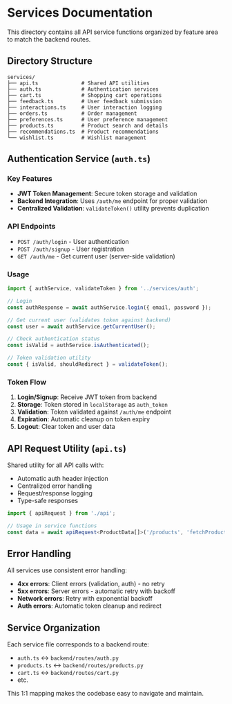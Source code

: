 # Services Documentation

This directory contains all API service functions organized by feature area to match the backend routes.

## Directory Structure

```
services/
├── api.ts              # Shared API utilities
├── auth.ts             # Authentication services
├── cart.ts             # Shopping cart operations
├── feedback.ts         # User feedback submission
├── interactions.ts     # User interaction logging
├── orders.ts           # Order management
├── preferences.ts      # User preference management
├── products.ts         # Product search and details
├── recommendations.ts  # Product recommendations
└── wishlist.ts         # Wishlist management
```

## Authentication Service (`auth.ts`)

### Key Features

- **JWT Token Management**: Secure token storage and validation
- **Backend Integration**: Uses `/auth/me` endpoint for proper validation
- **Centralized Validation**: `validateToken()` utility prevents duplication

### API Endpoints

- `POST /auth/login` - User authentication
- `POST /auth/signup` - User registration
- `GET /auth/me` - Get current user (server-side validation)

### Usage

```typescript
import { authService, validateToken } from '../services/auth';

// Login
const authResponse = await authService.login({ email, password });

// Get current user (validates token against backend)
const user = await authService.getCurrentUser();

// Check authentication status
const isValid = authService.isAuthenticated();

// Token validation utility
const { isValid, shouldRedirect } = validateToken();
```

### Token Flow

1. **Login/Signup**: Receive JWT token from backend
2. **Storage**: Token stored in `localStorage` as `auth_token`
3. **Validation**: Token validated against `/auth/me` endpoint
4. **Expiration**: Automatic cleanup on token expiry
5. **Logout**: Clear token and user data

## API Request Utility (`api.ts`)

Shared utility for all API calls with:

- Automatic auth header injection
- Centralized error handling
- Request/response logging
- Type-safe responses

```typescript
import { apiRequest } from './api';

// Usage in service functions
const data = await apiRequest<ProductData[]>('/products', 'fetchProducts');
```

## Error Handling

All services use consistent error handling:

- **4xx errors**: Client errors (validation, auth) - no retry
- **5xx errors**: Server errors - automatic retry with backoff
- **Network errors**: Retry with exponential backoff
- **Auth errors**: Automatic token cleanup and redirect

## Service Organization

Each service file corresponds to a backend route:

- `auth.ts` ↔ `backend/routes/auth.py`
- `products.ts` ↔ `backend/routes/products.py`
- `cart.ts` ↔ `backend/routes/cart.py`
- etc.

This 1:1 mapping makes the codebase easy to navigate and maintain.
